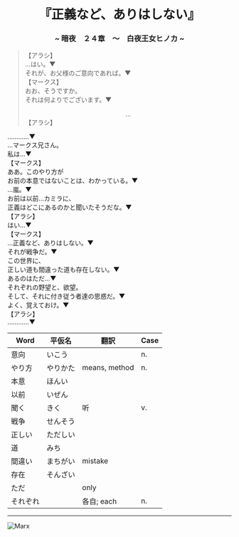 # <center>『正義など、ありはしない』</center>
### <center>~ 暗夜　２４章　〜　白夜王女ヒノカ ~</center>

> 【アラシ】 <br>
…はい。▼ <br>
それが、お父様のご意向であれば。▼ <br>
【マークス】 <br>
おお、そうですか。 <br>
それは何よりでございます。▼ <br>
> <center>…</center> 
> 【アラシ】 <br>
…………▼ <br>
…マークス兄さん。 <br>
私は…▼ <br>
【マークス】 <br>
ああ。このやり方が <br>
お前の本意ではないことは、わかっている。▼ <br>
…嵐。▼ <br>
お前は以前…カミラに、 <br>
正義はどこにあるのかと聞いたそうだな。▼ <br>
【アラシ】 <br>
はい…▼ <br>
【マークス】 <br>
…正義など、ありはしない。▼ <br>
それが戦争だ。▼ <br>
この世界に、 <br>
正しい道も間違った道も存在しない。▼ <br>
あるのはただ…▼ <br>
それぞれの野望と、欲望。 <br>
そして、それに付き従う者達の思惑だ。▼ <br>
よく、覚えておけ。▼ <br>
【アラシ】 <br>
…………▼ <br>


| Word | 平仮名 | 翻訳 | Case <br>
| ---- | -- | ---- | -- |
| 意向 | いこう | | n. <br>
| やり方 | やりかた | means, method | n. <br>
| 本意 | ほんい <br>
| 以前 | いぜん <br>
| 聞く | きく | 听 | v. <br>
| 戦争 | せんそう <br>
| 正しい | ただしい <br>
| 道 | みち <br>
| 間違い | まちがい | mistake <br>
| 存在 | そんざい <br>
| ただ | | only <br>
| それぞれ | | 各自; each | n. <br>

-----
![Marx](https://78.media.tumblr.com/794142a78fd4075e9dc5f1c31ec1770f/tumblr_p77orkz3pt1v4nqvuo1_1280.png)
